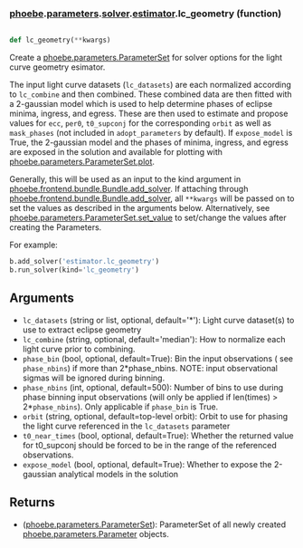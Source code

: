 ### [phoebe](phoebe.md).[parameters](phoebe.parameters.md).[solver](phoebe.parameters.solver.md).[estimator](phoebe.parameters.solver.estimator.md).lc_geometry (function)


```py

def lc_geometry(**kwargs)

```



Create a [phoebe.parameters.ParameterSet](phoebe.parameters.ParameterSet.md) for solver options for the
light curve geometry esimator.

The input light curve datasets (`lc_datasets`) are each normalized
according to `lc_combine` and then combined.
These combined data are then fitted with a 2-gaussian model
which is used to help determine phases of eclipse minima, ingress, and
egress.  These are then used to estimate and propose values for `ecc`, `per0`,
`t0_supconj` for the corresponding `orbit` as well as `mask_phases` (not included in `adopt_parameters`
by default).  If `expose_model` is True, the 2-gaussian model and the phases of minima,
ingress, and egress are exposed in the solution and available for
plotting with [phoebe.parameters.ParameterSet.plot](phoebe.parameters.ParameterSet.plot.md).

Generally, this will be used as an input to the kind argument in
[phoebe.frontend.bundle.Bundle.add_solver](phoebe.frontend.bundle.Bundle.add_solver.md).  If attaching through
[phoebe.frontend.bundle.Bundle.add_solver](phoebe.frontend.bundle.Bundle.add_solver.md), all `**kwargs` will be
passed on to set the values as described in the arguments below.  Alternatively,
see [phoebe.parameters.ParameterSet.set_value](phoebe.parameters.ParameterSet.set_value.md) to set/change the values
after creating the Parameters.

For example:

```py
b.add_solver('estimator.lc_geometry')
b.run_solver(kind='lc_geometry')
```

Arguments
----------
* `lc_datasets` (string or list, optional, default='*'): Light curve
    dataset(s) to use to extract eclipse geometry
* `lc_combine` (string, optional, default='median'): How to normalize each
    light curve prior to combining.
* `phase_bin` (bool, optional, default=True): Bin the input observations (
    see `phase_nbins`) if more than 2*phase_nbins.  NOTE: input observational
    sigmas will be ignored during binning.
* `phase_nbins` (int, optional, default=500): Number of bins to use during
    phase binning input observations
    (will only be applied if len(times) &gt; 2*`phase_nbins`).  Only applicable
    if `phase_bin` is True.
* `orbit` (string, optional, default=top-level orbit): Orbit to use for
    phasing the light curve referenced in the `lc_datasets` parameter
* `t0_near_times` (bool, optional, default=True): Whether the returned value
    for t0_supconj should be forced to be in the range of the referenced
    observations.
* `expose_model` (bool, optional, default=True): Whether to expose the
    2-gaussian analytical models in the solution

Returns
--------
* ([phoebe.parameters.ParameterSet](phoebe.parameters.ParameterSet.md)): ParameterSet of all newly created
    [phoebe.parameters.Parameter](phoebe.parameters.Parameter.md) objects.

